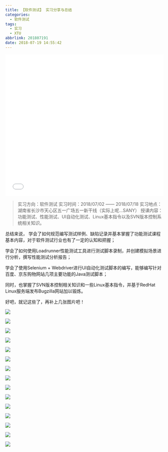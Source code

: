 ```yaml
---
title: 【软件测试】 实习分享与总结
categories:
  - 软件测试
tags:
  - 实习
  - XTU
abbrlink: 201807191
date: 2018-07-19 14:55:42
---
```


<iframe frameborder="no" border="0" marginwidth="0" marginheight="0" width="100%" height=450 src="//music.163.com/outchain/player?type=4&id=139377&auto=0&height=430"></iframe>

> 实习方向：软件测试
> 实习时间：2018/07/02 —— 2018/07/18
> 实习地点：湖南省长沙市天心区五一广场五一新干线（实际上呢...SANY）
> 授课内容：功能测试、性能测试、UI自动化测试、Linux基本指令以及SVN版本控制系统相关知识。

总结来说，
学会了如何规范编写测试样例、缺陷记录并基本掌握了功能测试课程基本内容，对于软件测试行业也有了一定的认知和把握；

学会了如何使用Loadrunner性能测试工具进行测试脚本录制，并创建模拟场景进行分析，撰写性能测试分析报告；

学会了使用Selenium + Webdriver进行UI自动化测试脚本的编写，能够编写针对百度、京东购物网站几项主要功能的Java测试脚本；

同时，也掌握了SVN版本控制相关知识和一些Linux基本指令，并基于RedHat Linux服务端发布Bugzilla网站加以锻炼。


好吧，就记这些了，再补上几张图片吧！

![](http://p7n85i5tr.bkt.clouddn.com/zhouie/img/softTest/1.jpeg)

![](http://p7n85i5tr.bkt.clouddn.com/zhouie/img/softTest/2.jpg)

![](http://p7n85i5tr.bkt.clouddn.com/zhouie/img/softTest/3-1.jpg)

![](http://p7n85i5tr.bkt.clouddn.com/zhouie/img/softTest/3-2.jpg)

![](http://p7n85i5tr.bkt.clouddn.com/zhouie/img/softTest/4-1.jpg)

![](http://p7n85i5tr.bkt.clouddn.com/zhouie/img/softTest/4-2.jpg)

![](http://p7n85i5tr.bkt.clouddn.com/zhouie/img/softTest/4-3.jpg)

![](http://p7n85i5tr.bkt.clouddn.com/zhouie/img/softTest/4-4.jpg)

![](http://p7n85i5tr.bkt.clouddn.com/zhouie/img/softTest/5-1.jpg)

![](http://p7n85i5tr.bkt.clouddn.com/zhouie/img/softTest/5-2.jpg)

![](http://p7n85i5tr.bkt.clouddn.com/zhouie/img/softTest/5-3.jpg)

![](http://p7n85i5tr.bkt.clouddn.com/zhouie/img/softTest/5-4.jpg)

![](http://p7n85i5tr.bkt.clouddn.com/zhouie/img/softTest/6-1.jpg)

![](http://p7n85i5tr.bkt.clouddn.com/zhouie/img/softTest/6-2.jpg)

![](http://p7n85i5tr.bkt.clouddn.com/zhouie/img/softTest/7.jpg)